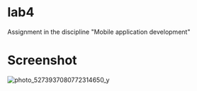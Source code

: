 # lab4

Assignment in the discipline "Mobile application development"

# Screenshot
![photo_5273937080772314650_y](https://user-images.githubusercontent.com/91701140/228944314-7dfa116a-e8f2-47d4-bcd9-730eb2f5db39.jpg)
